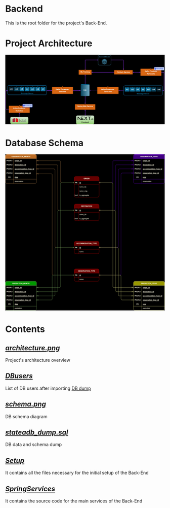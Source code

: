 # Backend

This is the root folder for the project's Back-End.

# Project Architecture

![architecture](./architecture.png)

# Database Schema

![DB schema](./schema.png)

# Contents

## [<em>architecture.png</em>](./architecture.png)

Project's architecture overview

## [<em>DBusers</em>](./DBusers.md)

List of DB users after importing [DB dump](./stateadb_dump.sql)

## [<em>schema.png</em>](./schema.png)

DB schema diagram

## [<em>stateadb_dump.sql</em>](./stateadb_dump.sql)

DB data and schema dump

## [<em>Setup</em>](./Setup/readme.md)

It contains all the files necessary for the initial setup of the Back-End

## [<em>SpringServices</em>](./SpringServices/readme.md)

It contains the source code for the main services of the Back-End